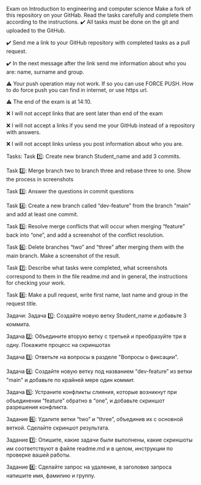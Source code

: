 Exam on Introduction to engineering and computer science
Make a fork of this repository on your GitHab. Read the tasks carefully and complete them according to the instructions.
✔️ All tasks must be done on the git and uploaded to the GitHub.

✔️ Send me a link to your GitHub repository with completed tasks as a pull request.

✔️ In the next message after the link send me information about who you are: name, surname and group.

⚠️ Your push operation may not work. If so you can use FORCE PUSH. How to do force push you can find in internet, or use https url.

⚠️ The end of the exam is at 14:10.

❌ I will not accept links that are sent later than end of the exam

❌ I will not accept a links if you send me your GitHub instead of a repository with answers.

❌ I will not accept links unless you post information about who you are.

Tasks:
Task 1️⃣: Create new branch Student_name and add 3 commits.

Task 2️⃣: Merge branch two to branch three and rebase three to one. Show the process in screenshots

Task 3️⃣: Answer the questions in commit questions

Task 4️⃣: Create a new branch called “dev-feature” from the branch "main" and add at least one commit.

Task 5️⃣: Resolve merge conflicts that will occur when merging “feature” back into “one”, and add a screenshot of the conflict resolution.

Task 6️⃣: Delete branches “two” and “three” after merging them with the main branch. Make a screenshot of the result.

Task 7️⃣: Describe what tasks were completed, what screenshots correspond to them in the file readme.md and in general, the instructions for checking your work.

Task 8️⃣: Make a pull request, write first name, last name and group in the request title.
 


Задачи:
Задача 1️⃣: Создайте новую ветку Student_name и добавьте 3 коммита.

Задача 2️⃣: Объедините вторую ветку с третьей и преобразуйте три в одну. Покажите процесс на скриншотах

Задача 3️⃣: Ответьте на вопросы в разделе "Вопросы о фиксации".

Задача 4️⃣: Создайте новую ветку под названием “dev-feature” из ветки "main" и добавьте по крайней мере один коммит.

Задача 5️⃣: Устраните конфликты слияния, которые возникнут при объединении “feature” обратно в “one”, и добавьте скриншот разрешения конфликта.

Задание 6️⃣: Удалите ветки “two” и “three”, объединив их с основной веткой. Сделайте скриншот результата.

Задание 7️⃣: Опишите, какие задачи были выполнены, какие скриншоты им соответствуют в файле readme.md и в целом, инструкции по проверке вашей работы.

Задание 8️⃣: Сделайте запрос на удаление, в заголовке запроса напишите имя, фамилию и группу.
